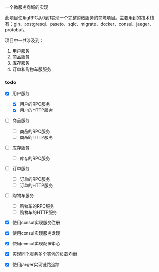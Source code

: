 一个微服务商城的实现

此项目使用gRPC从0到1实现一个完整的微服务的商城项目。主要用到的技术栈有：gin、postgresql、paseto、sqlc、migrate、docker、consul、jaeger、protobuf。

项目中一共涉及到：

1. 用户服务
2. 商品服务
3. 库存服务
4. 订单和购物车服服务



### todo

- [x] 用户服务
  - [x] 用户的RPC服务
  - [x] 用户的HTTP服务
- [ ] 商品服务
  - [ ] 商品的RPC服务
  - [ ] 商品的HTTP服务
- [ ] 库存服务
  - [ ] 库存的RPC服务
- [ ] 订单服务
  - [ ] 订单的RPC服务
  - [ ] 订单的HTTP服务
- [ ] 购物车服务
  - [ ] 购物车的RPC服务
  - [ ] 购物车的HTTP服务
- [x] 使用consul实现服务注册
- [x] 使用consul实现服务发现
- [x] 使用consul实现配置中心
- [x] 实现同个服务多个实例的负载均衡
- [x] 使用jaeger实现链路追踪

 
